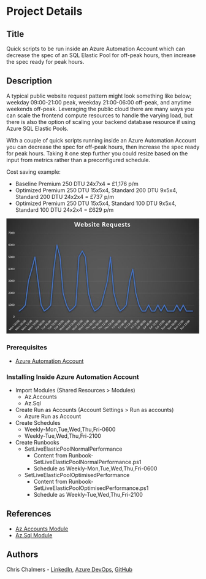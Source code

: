 # Project Details

## Title

Quick scripts to be run inside an Azure Automation Account which can decrease the spec of an SQL Elastic Pool for off-peak hours, then increase the spec ready for peak hours.

## Description

A typical public website request pattern might look something like below; weekday 09:00-21:00 peak, weekday 21:00-06:00 off-peak, and anytime weekends off-peak. Leveraging the public cloud there are many ways you can scale the frontend compute resources to handle the varying load, but there is also the option of scaling your backend database resource if using Azure SQL Elastic Pools.

With a couple of quick scripts running inside an Azure Automation Account you can decrease the spec for off-peak hours, then increase the spec ready for peak hours. Taking it one step further you could resize based on the input from metrics rather than a preconfigured schedule. 

Cost saving example:
* Baseline Premium 250 DTU 24x7x4 = £1,176 p/m
* Optimized Premium 250 DTU 15x5x4, Standard 200 DTU 9x5x4, Standard 200 DTU 24x2x4 = £737 p/m
* Optimized Premium 250 DTU 15x5x4, Standard 100 DTU 9x5x4, Standard 100 DTU 24x2x4 = £629 p/m


![Web Requests Diagram](https://github.com/cbchalmers/Azure-PaaS-Sql-ElasticPool-Resize-Automation/blob/master/diagrams/web_requests.jpg)

### Prerequisites

* [Azure Automation Account](https://docs.microsoft.com/en-us/azure/automation/automation-intro)

### Installing Inside Azure Automation Account

* Import Modules (Shared Resources > Modules)
    * Az.Accounts
    * Az.Sql
* Create Run as Accounts (Account Settings > Run as accounts)
    * Azure Run as Account
* Create Schedules
    * Weekly-Mon,Tue,Wed,Thu,Fri-0600
    * Weekly-Tue,Wed,Thu,Fri-2100
* Create Runbooks
    * SetLiveElasticPoolNormalPerformance
        * Content from Runbook-SetLiveElasticPoolNormalPerformance.ps1
        * Schedule as Weekly-Mon,Tue,Wed,Thu,Fri-0600
    * SetLiveElasticPoolOptimisedPerformance
        * Content from Runbook-SetLiveElasticPoolOptimisedPerformance.ps1
        * Schedule as Weekly-Tue,Wed,Thu,Fri-2100

## References

* [Az.Accounts Module](https://docs.microsoft.com/en-us/powershell/module/az.accounts/)
* [Az.Sql Module](https://docs.microsoft.com/en-us/powershell/module/az.sql/)

## Authors

Chris Chalmers - [LinkedIn](https://uk.linkedin.com/in/chris-chalmers), [Azure DevOps](https://dev.azure.com/cbchalmers/Personal%20Development), [GitHub](https://github.com/cbchalmers)